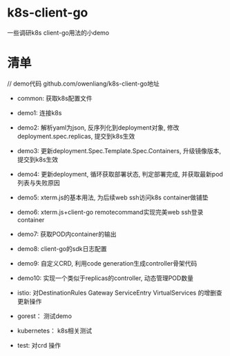 # k8s-client-go

一些调研k8s client-go用法的小demo

# 清单

// demo代码 github.com/owenliang/k8s-client-go地址
* common: 获取k8s配置文件
* demo1: 连接k8s
* demo2: 解析yaml为json, 反序列化到deployment对象, 修改deployment.spec.replicas, 提交到k8s生效
* demo3: 更新deployment.Spec.Template.Spec.Containers, 升级镜像版本, 提交到k8s生效
* demo4: 更新deployment, 循环获取部署状态, 判定部署完成, 并获取最新pod列表与失败原因
* demo5: xterm.js的基本用法, 为后续web ssh访问k8s container做铺垫
* demo6: xterm.js+client-go remotecommand实现完美web ssh登录container
* demo7: 获取POD内container的输出
* demo8: client-go的sdk日志配置
* demo9: 自定义CRD, 利用code generation生成controller骨架代码
* demo10: 实现一个类似于replicas的controller, 动态管理POD数量

* istio: 对DestinationRules Gateway ServiceEntry VirtualServices 的增删查更新操作
* gorest： 测试demo
* kubernetes： k8s相关测试
* test:  对crd 操作
